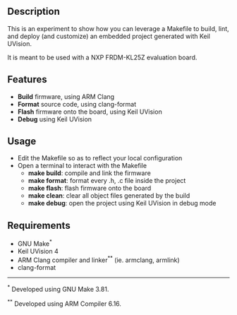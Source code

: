 ## Description
This is an experiment to show how you can leverage a Makefile
to build, lint, and deploy (and customize) an embedded project generated with Keil UVision.

It is meant to be used with a NXP FRDM-KL25Z evaluation board.

## Features
* **Build** firmware, using ARM Clang 
* **Format** source code, using clang-format
* **Flash** firmware onto the board, using Keil UVision
* **Debug** using Keil UVision
	
## Usage
* Edit the Makefile so as to reflect your local configuration
* Open a terminal to interact with the Makefile
	* **make build**: compile and link the firmware
	* **make format**: format every .h, .c file inside the project
	* **make flash**: flash firmware onto the board
	* **make clean**: clear all object files generated by the build
	* **make debug**: open the project using Keil UVision in debug mode

## Requirements
* GNU Make<sup>*</sup>
* Keil UVision 4
* ARM Clang compiler and linker<sup>**</sup> (ie. armclang, armlink)
* clang-format

<hr>
<sup>*</sup> Developed using GNU Make 3.81.

<sup>**</sup> Developed using ARM Compiler 6.16.